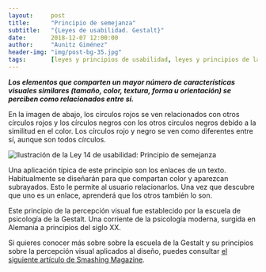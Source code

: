 ```yaml
---
layout:     post
title:      "Principio de semejanza"
subtitle:   "{Leyes de usabilidad. Gestalt}"
date:       2018-12-07 12:00:00
author:     "Aunitz Giménez"
header-img: "img/post-bg-35.jpg"
tags:       [leyes y principios de usabilidad, leyes y principios de la Gestalt]
---
```


<p><em><strong>Los elementos que comparten un mayor número de características visuales similares (tamaño, color, textura, forma u orientación) se perciben como relacionados entre sí.</strong></em></p>

<p>En la imagen de abajo, los círculos rojos se ven relacionados con otros círculos rojos y los círculos negros con los otros círculos negros debido a la similitud en el color. Los círculos rojo y negro se ven como diferentes entre sí, aunque son todos círculos.</p>

<p><img src="{{ site.baseurl }}/img/ley-14-principio-de-semejanza.png" loading="lazy" alt="Ilustración de la Ley 14 de usabilidad: Principio de semejanza"></p>

<p>Una aplicación típica de este principio son los enlaces de un texto. Habitualmente se diseñarán para que compartan color y aparezcan subrayados. Esto le permite al usuario relacionarlos. Una vez que descubre que uno es un enlace, aprenderá que los otros también lo son.</p>

<p>Este principio de la percepción visual fue establecido por la escuela de psicología de la Gestalt. Una corriente de la psicología moderna, surgida en Alemania a principios del siglo XX.</p>

<p>Si quieres conocer más sobre sobre la escuela de la Gestalt y su principios sobre la percepción visual aplicados al diseño, puedes consultar <a href="https://www.smashingmagazine.com/2014/03/design-principles-visual-perception-and-the-principles-of-gestalt/" target="_blank" rel="noopener noreferrer">el siguiente artículo de Smashing Magazine</a>.</p>